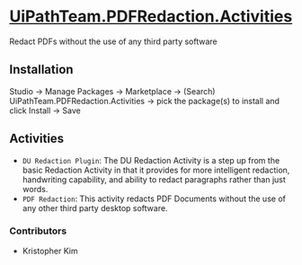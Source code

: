 # [UiPathTeam.PDFRedaction.Activities](https://marketplace.uipath.com/listings/pdf-redactor)

Redact PDFs without the use of any third party software

## Installation

Studio -> Manage Packages -> Marketplace -> (Search) UiPathTeam.PDFRedaction.Activities -> pick the package(s) to install and click Install -> Save

## Activities

* `DU Redaction Plugin`: The DU Redaction Activity is a step up from the basic Redaction Activity in that it provides for more intelligent redaction, handwriting capability, and ability to redact paragraphs rather than just words.
* `PDF Redaction`: This activity redacts PDF Documents without the use of any other third party desktop software.

### Contributors
* Kristopher Kim
